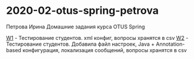# 2020-02-otus-spring-petrova
Петрова Ирина
Домашние задания курса OTUS Spring

[W1](W1/README.md) - Тестирование студентов. xml конфиг, вопросы хранятся в csv
[W2](W2/README.md) - Тестирование студентов. Добавила файл настроек, Java + Annotation-based конфигурация, локализация сообщений, вопросы хранятся в csv